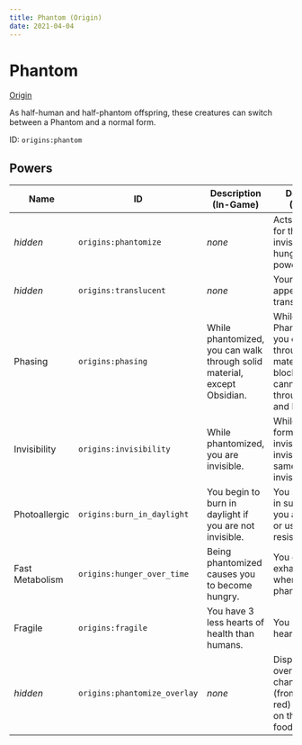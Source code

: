 ```yaml
---
title: Phantom (Origin)
date: 2021-04-04
---
```


# Phantom

[Origin](../origins.md)

As half-human and half-phantom offspring, these creatures can switch between a Phantom and a normal form.

ID: `origins:phantom`

## Powers

Name | ID | Description (In-Game) | Description (Detailed)
-----|----|-----------------------|------------------------
_hidden_ | `origins:phantomize` | _none_ | Acts as a toggle for the phasing, invisibility and hunger_over_time powers.
_hidden_ | `origins:translucent` | _none_ | Your body appears slightly translucent.
Phasing | `origins:phasing` | While phantomized, you can walk through solid material, except Obsidian. | While you are in Phantom form you can move through solid material (like blocks). You cannot move through Obsidian and Bedrock.
Invisibility | `origins:invisibility` | While phantomized, you are invisible. | While in Phantom form you are invisible. The invisibility is the same as Vanilla invisibility.
Photoallergic | `origins:burn_in_daylight` | You begin to burn in daylight if you are not invisible. | You start to burn in sunlight unless you are invisible or use fire resistance.
Fast Metabolism | `origins:hunger_over_time` | Being phantomized causes you to become hungry. | You gain exhaustion faster when phantomized.
Fragile | `origins:fragile` | You have 3 less hearts of health than humans. | You have 7 hearts.
_hidden_ | `origins:phantomize_overlay` | _none_ | Displays an overlay that changes color (from green to red) depending on the player's food value.

